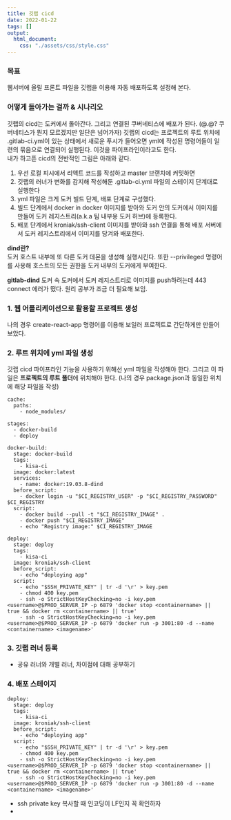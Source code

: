 ```yaml
---
title: 깃랩 cicd
date: 2022-01-22
tags: []
output:
  html_document:
    css: "./assets/css/style.css"
---
```


### 목표

웹서버에 올릴 프론트 파일을 깃랩을 이용해 자동 배포하도록 설정해 본다.

### 어떻게 돌아가는 걸까 & 시나리오
깃랩의 cicd는 도커에서 돌아간다. 그리고 연결된 쿠버네티스에 배포가 된다. (@.@? 쿠버네티스가 뭔지 모르겠지만 일단은 넘어가자) 깃랩의 cicd는 프로젝트의 루트 위치에 .gitlab-ci.yml이 있는 상태에서 새로운 푸시가 들어오면 yml에 작성된 명령어들이 일련의 묶음으로 연결되어 실행된다. 이것을 파이프라인이라고도 한다.   
내가 하고픈 cicd의 전반적인 그림은 아래와 같다.   
1. 우선 로컬 피시에서 리액트 코드를 작성하고 master 브랜치에 커밋하면
2. 깃랩의 러너가 변화를 감지해 작성해둔 .gitlab-ci.yml 파일의 스테이지 단계대로 실행한다
3. yml 파일은 크게 도커 빌드 단계, 배포 단계로 구성했다.
4. 빌드 단계에서 docker in docker 이미지를 받아와 도커 안의 도커에서 이미지를 만들어 도커 레지스트리(a.k.a 팀 내부용 도커 허브)에 등록한다.
6. 배포 단계에서 kroniak/ssh-client 이미지를 받아와 ssh 연결을 통해 배포 서버에서 도커 레지스트리에서 이미지를 당겨와 배포한다.

**dind란?**    
도커 호스트 내부에 또 다른 도커 데몬을 생성해 실행시킨다. 또한 --privileged 명령어를 사용해 호스트의 모든 권한을 도커 내부의 도커에게 부여한다.

**gitlab-dind**
도커 속 도커에서 도커 레지스트리로 이미지를 push하려는데 443 connect 에러가 떴다. 원리 공부가 조금 더 필요해 보임.

### 1. 웹 어플리케이션으로 활용할 프로젝트 생성

나의 경우 create-react-app 명령어를 이용해 보일러 프로젝트로 간단하게만 만들어보았다.

### 2. 루트 위치에 yml 파일 생성

깃랩 cicd 파이프라인 기능을 사용하기 위해선 yml 파일을 작성해야 한다. 그리고 이 파일은 **프로젝트의 루트 폴더**에 위치해야 한다. (나의 경우 package.json과 동일한 위치에 해당 파일을 작성)

```
cache:
  paths:
    - node_modules/

stages:
  - docker-build
  - deploy

docker-build:
  stage: docker-build
  tags:
    - kisa-ci
  image: docker:latest
  services:
    - name: docker:19.03.8-dind
  before_script:
    - docker login -u "$CI_REGISTRY_USER" -p "$CI_REGISTRY_PASSWORD" $CI_REGISTRY
  script:
    - docker build --pull -t "$CI_REGISTRY_IMAGE" .
    - docker push "$CI_REGISTRY_IMAGE"
    - echo "Registry image:" $CI_REGISTRY_IMAGE

deploy:
  stage: deploy
  tags:
    - kisa-ci
  image: kroniak/ssh-client
  before_script:
    - echo "deploying app"
  script:
    - echo "$SSH_PRIVATE_KEY" | tr -d '\r' > key.pem
    - chmod 400 key.pem
    - ssh -o StrictHostKeyChecking=no -i key.pem <username>@$PROD_SERVER_IP -p 6879 'docker stop <containername> || true && docker rm <containername> || true'
    - ssh -o StrictHostKeyChecking=no -i key.pem <username>@$PROD_SERVER_IP -p 6879 'docker run -p 3001:80 -d --name <containername> <imagename>'
```

### 3. 깃랩 러너 등록
- 공유 러너와 개별 러너, 차이점에 대해 공부하기

### 4. 배포 스테이지

```docker
deploy:
  stage: deploy
  tags:
    - kisa-ci
  image: kroniak/ssh-client
  before_script:
    - echo "deploying app"
  script:
    - echo "$SSH_PRIVATE_KEY" | tr -d '\r' > key.pem
    - chmod 400 key.pem
    - ssh -o StrictHostKeyChecking=no -i key.pem <username>@$PROD_SERVER_IP -p 6879 'docker stop <containername> || true && docker rm <containername> || true'
    - ssh -o StrictHostKeyChecking=no -i key.pem <username>@$PROD_SERVER_IP -p 6879 'docker run -p 3001:80 -d --name <containername> <imagename>'
```
- ssh private key 복사할 때 인코딩이 LF인지 꼭 확인하자
- 
